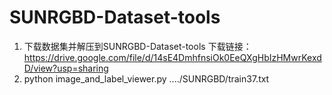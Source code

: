 # SUNRGBD-Dataset-tools

1. 下载数据集并解压到SUNRGBD-Dataset-tools 
   下载链接：https://drive.google.com/file/d/14sE4DmhfnsiOk0EeQXgHbIzHMwrKexdD/view?usp=sharing
2. python image_and_label_viewer.py ..../SUNRGBD/train37.txt
